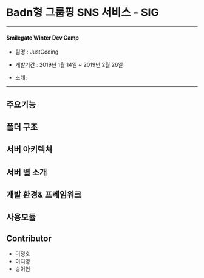 # Badn형 그룹핑 SNS 서비스 - SIG

------

#### Smilegate Winter Dev Camp



- 팀명 : JustCoding
- 개발기간 :  2019년 1월 14일 ~ 2019년 2월 26일

- 소개: 

 

------

## 주요기능

 

## 폴더 구조

 

## 서버 아키텍쳐



## 서버 별 소개

 

 

## 개발 환경& 프레임워크

 

## 사용모듈

 

## Contributor

- 이정호
- 이지영
- 송이현